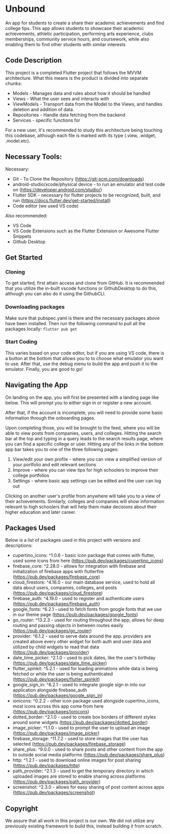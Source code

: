# Unbound

An app for students to create a share their academic achievements and find college tips. This app allows students to showcase their academic achievements, athletic participation, performing arts experience, clubs memberships, community service hours, and coursework, while also enabling them to find other students with similar interests

## Code Description

This project is a completed Flutter project that follows the MVVM architecture. What this means is the product is divided into separate chunks:

-   Models - Manages data and rules about how it should be handled
-   Views - What the user sees and interacts with
-   ViewModels - Transport data from the Model to the Views, and handles deletion and addition of data.
-   Repositories - Handle data fetching from the backend
-   Services - specific functions for

For a new user, it's recommended to study this architecture being touching this codebase, although each file is marked with its type (.view, .widget, .model.etc).

## Necessary Tools:

Necessary:

-   Git - To Clone the Repository (https://git-scm.com/downloads)
-   android-studio/xcode/physical device - to run an emulator and test code on (https://developer.android.com/studio/)
-   Flutter SDK - necessary for flutter projects to be recognized, built, and run (https://docs.flutter.dev/get-started/install)
-   Code editor (we used VS code)

Also recommended:

-   VS Code
-   VS Code Extensions such as the Flutter Extension or Awesome Flutter Snippets
-   Github Desktop

## Get Started

### Cloning

To get started, first attain access and clone from GitHub. It is recommended that you utilize the in-built vscode functions or GithubDesktop to do this, although you can also do it using the GithubCLI.

### Downloading packages

Make sure that pubspec.yaml is there and the necessary packages above have been installed. Then run the following command to pull all the packages locally: `flutter pub get`

### Start Coding

This varies based on your code editor, but if you are using VS code, there is a button at the bottom that allows you to to choose what emulator you want to use. After that, use the debug menu to build the app and push it to the emulator. Finally, you are good to go!

## Navigating the App

On landing on the app, you will first be presented with a landing page like below. This will prompt you to either sign in or register a new account.

After that, if the account is incomplete, you will need to provide some basic information through the onboarding pages.

Upon completing those, you will be brought to the feed, where you will be able to view posts from companies, users, and colleges. Hitting the search bar at the top and typing in a query leads to the search results page, where you can find a specific college or user. Hitting any of the links in the bottom app bar takes you to one of the three following pages:

1. View/edit your own profile - where you can view a simplified version of your portfolio and edit relevant sections
2. Improve - where you can view tips for high schoolers to improve their college portfolios
3. Settings - where basic app settings can be edited and the user can log out

Clicking on another user's profile from anywhere will take you to a view of their achievements. Similarly, colleges and companies will show information relevant to high schoolers that will help them make decisions about their higher education and later career.

## Packages Used

Below is a list of packages used in this project with versions and descriptions:

-   cupertino_icons: ^1.0.6 - basic icon package that comes with flutter, used some icons from here (https://pub.dev/packages/cupertino_icons)
-   firebase_core: ^2.28.0 - allows for integration with firebase and initialization of firebase apps with flutterfire (https://pub.dev/packages/firebase_core)
-   cloud_firestore: ^4.16.0 - our main database service, used to hold all data about users, companies, colleges, and posts (https://pub.dev/packages/cloud_firestore)
-   firebase_auth: ^4.19.0 - used to register and authenticate users (https://pub.dev/packages/firebase_auth)
-   google_fonts: ^6.2.1 - used to fetch fonts from google fonts that we use in our theme page (https://pub.dev/packages/google_fonts)
-   go_router: ^13.2.3 - used for routing throughout the app, allows for deep routing and passing objects in between routes easily (https://pub.dev/packages/go_router)
-   provider: ^6.1.2 - used to serve data around the app. providers are created above every other widget for both auth and user data and utilized by child widgets to read that data (https://pub.dev/packages/provider)
-   date_time_picker: ^2.1.0 - used to pick dates, like the user's birthday (https://pub.dev/packages/date_time_picker)
-   flutter_spinkit: ^5.2.1 - used for loading animations while data is being fetched or while the user is being authenticated (https://pub.dev/packages/flutter_spinkit)
-   google_sign_in: ^6.2.1 - used to integrate google sign in into our application alongside firebase_auth (https://pub.dev/packages/google_sign_in)
-   ionicons: ^0.2.2 - other icon package used alongside cupertino_icons, most icons across this app come from here (https://pub.dev/packages/ionicons)
-   dotted_border: ^2.1.0 - used to create box borders of different styles around some widgets (https://pub.dev/packages/dotted_border)
-   image_picker: ^1.1.0 - used to prompt the user to upload an image (https://pub.dev/packages/image_picker)
-   firebase_storage: ^11.7.2 - used to store images that the user has selected (https://pub.dev/packages/firebase_storage)
-   share_plus: ^9.0.0 - used to share posts and other content from the app to outside social media platforms (https://pub.dev/packages/share_plus)
-   http: ^1.2.1 - used to download online images for post sharing (https://pub.dev/packages/http)
-   path_provider: ^2.1.3 - used to get the temporary directory in which uploaded images are stored to enable sharing across platforms (https://pub.dev/packages/path_provider)
-   screenshot: ^2.3.0 - allows for easy sharing of post content across apps (https://pub.dev/packages/screenshot)

## Copyright

We assure that all work in this project is our own. We did not utilize any previously existing framework to build this, instead building it from scratch.
